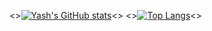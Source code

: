 <>[![Yash's GitHub stats](https://github-readme-stats.vercel.app/api?username=yiungyiung&theme=radical)](https://github.com/yiungyiung/github-readme-stats)<>
<>[![Top Langs](https://github-readme-stats.vercel.app/api/top-langs/?username=yiungyiung&layout=compact&theme=radical)](https://github.com/anuraghazra/github-readme-stats)<>
